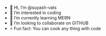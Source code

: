 - 👋 Hi, I’m @suyash-vats
- 👀 I’m interested in coding
- 🌱 I’m currently learning MERN
- 💞️ I’m looking to collaborate on GITHUB
- ⚡ Fun fact: You can cook any thing with code 

<!---
suyash-vats/suyash-vats is a ✨ special ✨ repository because its `README.md` (this file) appears on your GitHub profile.
You can click the Preview link to take a look at your changes.
--->
